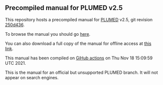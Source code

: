 Precompiled manual for PLUMED v2.5
-----------------------------

This repository hosts a precompiled manual for [PLUMED](http://www.plumed.org) v2.5,
git revision [250d436](https://github.com/plumed/plumed2/commit/250d436).

To browse the manual you should go [here](http://plumed.github.io/doc-v2.5).

You can also download a full copy of the manual for offline access
at [this link](http://github.com/plumed/doc-v2.5/archive/gh-pages.zip).

This manual has been compiled on [GiHub actions](http://github.com/plumed/plumed2/actions) on Thu Nov 18 15:09:59 UTC 2021.

This is the manual for an official but unsupported PLUMED branch. It will not appear on search engines.
